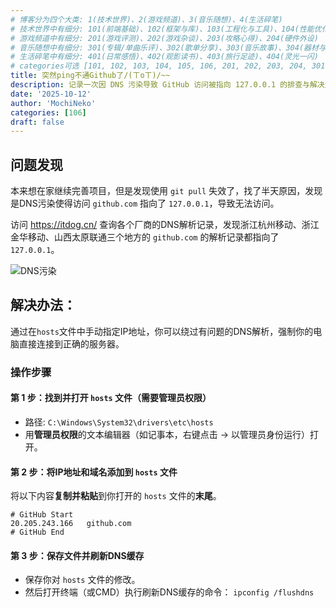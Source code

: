 ```yaml
---
# 博客分为四个大类: 1(技术世界)、2(游戏频道)、3(音乐随想)、4(生活碎笔)
# 技术世界中有细分: 101(前端基础)、102(框架与库)、103(工程化与工具)、104(性能优化)、105(UI/UX 与设计)、106(编程拾遗)
# 游戏频道中有细分: 201(游戏评测)、202(游戏杂谈)、203(攻略心得)、204(硬件外设)
# 音乐随想中有细分: 301(专辑/单曲乐评)、302(歌单分享)、303(音乐故事)、304(器材与软件)
# 生活碎笔中有细分: 401(日常感悟)、402(观影读书)、403(旅行足迹)、404(灵光一闪)
# categories可选 [101, 102, 103, 104, 105, 106, 201, 202, 203, 204, 301, 302, 303, 304, 401, 402, 403, 404]
title: 突然ping不通Github了/(ㄒoㄒ)/~~
description: 记录一次因 DNS 污染导致 GitHub 访问被指向 127.0.0.1 的排查与解决过程。本文将带你了解问题根源，并提供一份即插即用的 hosts 配置，帮你快速绕过DNS问题，恢复对 GitHub 的正常访问。
date: '2025-10-12'
author: 'MochiNeko'
categories: [106]
draft: false
---
```


## 问题发现

本来想在家继续完善项目，但是发现使用 `git pull` 失效了，找了半天原因，发现是DNS污染使得访问 `github.com` 指向了 `127.0.0.1`，导致无法访问。

访问 https://itdog.cn/ 查询各个厂商的DNS解析记录，发现浙江杭州移动、浙江金华移动、山西太原联通三个地方的 `github.com` 的解析记录都指向了 `127.0.0.1`。

![DNS污染](https://pub.bearbug.dpdns.org/1760278288566-Snipaste_2025-10-12_22-11-00.png)

## 解决办法：

通过在`hosts`文件中手动指定IP地址，你可以绕过有问题的DNS解析，强制你的电脑直接连接到正确的服务器。

### 操作步骤

#### 第 1 步：找到并打开 `hosts` 文件（需要管理员权限）

- 路径: `C:\Windows\System32\drivers\etc\hosts`
- 用**管理员权限**的文本编辑器（如记事本，右键点击 -> 以管理员身份运行）打开。

#### 第 2 步：将IP地址和域名添加到 `hosts` 文件

将以下内容**复制并粘贴**到你打开的 `hosts` 文件的**末尾**。

```
# GitHub Start
20.205.243.166   github.com
# GitHub End
```

#### 第 3 步：保存文件并刷新DNS缓存

- 保存你对 `hosts` 文件的修改。
- 然后打开终端（或CMD）执行刷新DNS缓存的命令： `ipconfig /flushdns`
